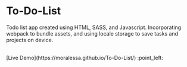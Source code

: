 # To-Do-List
Todo list app created using HTML, SASS, and Javascript.
Incorporating webpack to bundle assets, and using locale storage to save 
tasks and projects on device.

<br/>
[Live Demo](https://moralessa.github.io/To-Do-List/)
:point_left: 